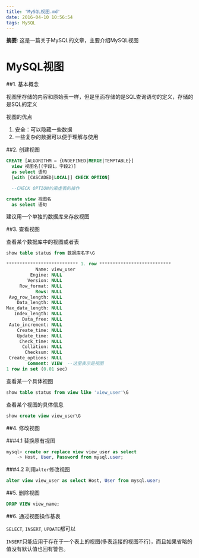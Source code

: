 ```yaml
---
title: 'MySQL视图.md'
date: 2016-04-10 10:56:54
tags: MySQL
---
```


__摘要__: 这是一篇关于MySQL的文章，主要介绍MySQL视图
<!-- more -->
MySQL视图
=========

##1. 基本概念

视图里存储的内容和原始表一样，但是里面存储的是SQL查询语句的定义，存储的是SQL的定义

视图的优点

1. 安全：可以隐藏一些数据
2. 一些复杂的数据可以便于理解与使用

##2. 创建视图

```sql
CREATE [ALGORITHM = {UNDEFINED|MERGE|TEMPTABLE}]
  view 视图名[(字段1，字段2)]
  as select 语句
  [with [CASCADED|LOCAL|] CHECK OPTION]

  --CHECK OPTION约束虚表的操作
```

```sql
create view 视图名
  as select 语句
```

建议用一个单独的数据库来存放视图

##3. 查看视图

查看某个数据库中的视图或者表
```sql
show table status from 数据库名字\G

*************************** 1. row ***************************
           Name: view_user
         Engine: NULL
        Version: NULL
     Row_format: NULL
           Rows: NULL
 Avg_row_length: NULL
    Data_length: NULL
Max_data_length: NULL
   Index_length: NULL
      Data_free: NULL
 Auto_increment: NULL
    Create_time: NULL
    Update_time: NULL
     Check_time: NULL
      Collation: NULL
       Checksum: NULL
 Create_options: NULL
        Comment: VIEW  --这里表示是视图
1 row in set (0.01 sec)

```

查看某一个具体视图
```sql
show table status from view like 'view_user'\G
```

查看某个视图的具体信息
```sql
show create view view_user\G
```

##4. 修改视图

###4.1 替换原有视图
```sql
mysql> create or replace view view_user as select
    -> Host, User, Password from mysql.user;
```

###4.2 利用`alter`修改视图

```sql
alter view view_user as select Host, User from mysql.user;
```

##5. 删除视图

```sql
DROP VIEW view_name;
```

##6. 通过视图操作基表

`SELECT`, `INSERT`, `UPDATE`都可以

`INSERT`只能应用于存在于一个表上的视图(多表连接的视图不行)，而且如果省略的值没有默认值也回有警告。
